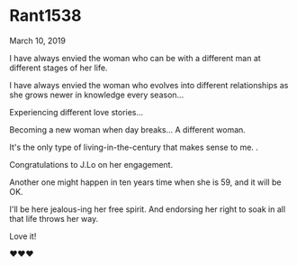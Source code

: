 # Rant1538



March 10, 2019

I have always envied the woman who can be with a different man at different stages of her life.

I have always envied the woman who evolves into different relationships as she grows newer in knowledge every season... 

Experiencing different love stories...

Becoming a new woman when day breaks... A different woman. 

It's the only type of living-in-the-century that makes sense to me.
.

Congratulations to J.Lo on her engagement.

Another one might happen in ten years time when she is 59, and it will be OK.

I'll be here jealous-ing her free spirit. And endorsing her right to soak in all that life throws her way.

Love it!

❤❤❤